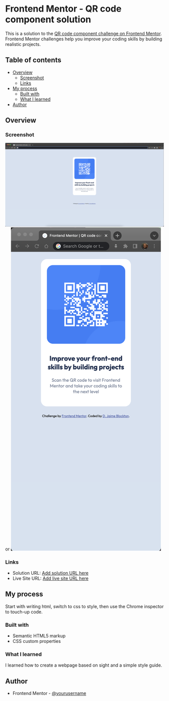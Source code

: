 # Frontend Mentor - QR code component solution

This is a solution to the [QR code component challenge on Frontend Mentor](https://www.frontendmentor.io/challenges/qr-code-component-iux_sIO_H). Frontend Mentor challenges help you improve your coding skills by building realistic projects. 

## Table of contents

- [Overview](#overview)
  - [Screenshot](#screenshot)
  - [Links](#links)
- [My process](#my-process)
  - [Built with](#built-with)
  - [What I learned](#what-i-learned)
- [Author](#author)

## Overview

### Screenshot

![](screenshots/Desktop.png)  or ![](screenshots/Mobile.png)

### Links

- Solution URL: [Add solution URL here](https://github.com/digigrrl525/FM-qr-code-solution)
- Live Site URL: [Add live site URL here](https://digigrrl525.github.io/FM-qr-code-solution/)

## My process

Start with writing html, switch to css to style, then use the Chrome inspector to touch-up code.

### Built with

- Semantic HTML5 markup
- CSS custom properties

### What I learned

I learned how to create a webpage based on sight and a simple style guide.  


## Author

- Frontend Mentor - [@yourusername](https://www.frontendmentor.io/profile/digigrrl525)
